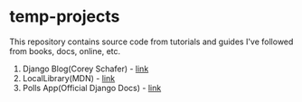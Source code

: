# temp-projects

This repository contains source code from tutorials and guides I've followed from books, docs, online, etc.

1. Django Blog(Corey Schafer) - [link](https://www.youtube.com/playlist?list=PL-osiE80TeTtoQCKZ03TU5fNfx2UY6U4p)
2. LocalLibrary(MDN) - [link](https://developer.mozilla.org/en-US/docs/Learn/Server-side/Django/Tutorial_local_library_website)
3. Polls App(Official Django Docs) - [link](https://docs.djangoproject.com/en/2.2/intro/)
